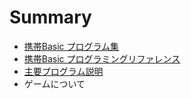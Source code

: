 # Summary

* [携帯Basic プログラム集](README.md)
* [携帯Basic プログラミングリファレンス](kbProgrammingReference.md)
* [主要プログラム説明](Main/README.md)
* ゲームについて

